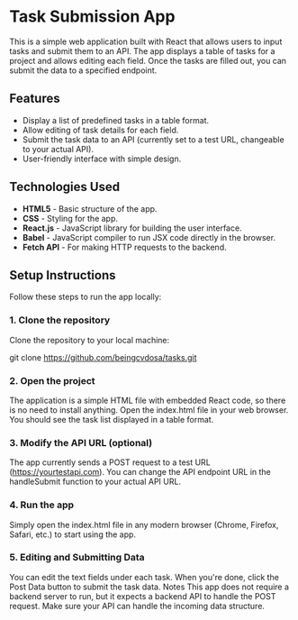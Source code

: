# Task Submission App

This is a simple web application built with React that allows users to input tasks and submit them to an API. The app displays a table of tasks for a project and allows editing each field. Once the tasks are filled out, you can submit the data to a specified endpoint.

## Features

- Display a list of predefined tasks in a table format.
- Allow editing of task details for each field.
- Submit the task data to an API (currently set to a test URL, changeable to your actual API).
- User-friendly interface with simple design.

## Technologies Used

- **HTML5** - Basic structure of the app.
- **CSS** - Styling for the app.
- **React.js** - JavaScript library for building the user interface.
- **Babel** - JavaScript compiler to run JSX code directly in the browser.
- **Fetch API** - For making HTTP requests to the backend.

## Setup Instructions

Follow these steps to run the app locally:

### 1. Clone the repository

Clone the repository to your local machine:

git clone https://github.com/beingcvdosa/tasks.git

### 2. Open the project
The application is a simple HTML file with embedded React code, so there is no need to install anything.
Open the index.html file in your web browser. You should see the task list displayed in a table format.

### 3. Modify the API URL (optional)
The app currently sends a POST request to a test URL (https://yourtestapi.com).
You can change the API endpoint URL in the handleSubmit function to your actual API URL.

### 4. Run the app
Simply open the index.html file in any modern browser (Chrome, Firefox, Safari, etc.) to start using the app.

### 5. Editing and Submitting Data
You can edit the text fields under each task.
When you're done, click the Post Data button to submit the task data.
Notes
This app does not require a backend server to run, but it expects a backend API to handle the POST request.
Make sure your API can handle the incoming data structure.
